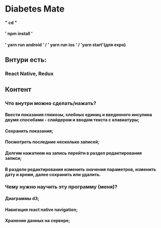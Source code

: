 # Diabetes Mate

  #### " cd "
  #### ' npm install '
  ####  ' yarn run android ' / ' yarn run ios ' / 'yarn start'(для expo)

## Внтури есть:
### React Native, Redux

## Контент
### Что внутри можно сделать/нажать?
#### Ввести показания глюкозы, хлебных единиц и введенного инсулина двумя способами - слайдером и вводом текста с клавиатуры;
#### Сохранить показания;
#### Посмотреть последние несколько записей;
#### Долгим нажатием на запись перейти в раздел редактирования записи;
#### В разделе редактирования изменить значения параметров, изменить дату и время, далее сохранить или удалить.

### Чему нужно научить эту программу (меня)?
#### Диаграммы d3;
#### Навигация react native navigation;
#### Хранение данных на сервере;
